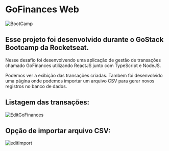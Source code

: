 # GoFinances Web
![BootCamp](https://user-images.githubusercontent.com/30738742/81746000-21137400-947c-11ea-8c35-81fa9b88f1cf.png)
## Esse projeto foi desenvolvido durante o GoStack Bootcamp da Rocketseat.
Nesse desafio foi desenvolvendo uma aplicação de gestão de transações chamado GoFinances utilizando ReactJS junto com TypeScript e NodeJS.


Podemos ver a exibição das transações criadas. Tambem foi desenvolvido uma página onde podemos importar um arquivo CSV para gerar novos registros no banco de dados.

## Listagem das transações:
![EditGoFinances](https://user-images.githubusercontent.com/30738742/81747164-fd512d80-947d-11ea-86aa-d63feddfbc54.png)

## Opção de importar arquivo CSV:
![editImport](https://user-images.githubusercontent.com/30738742/81747166-fe825a80-947d-11ea-8123-295a0148511a.png)
